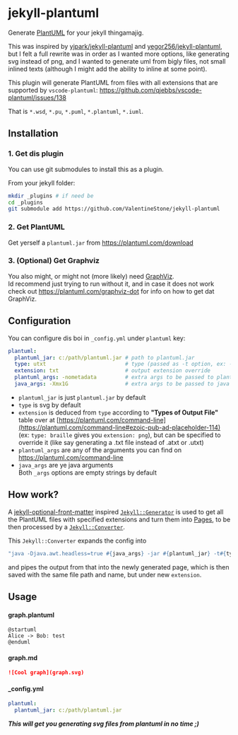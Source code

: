# jekyll-plantuml

Generate [PlantUML](https://plantuml.com) for your jekyll thingamajig.

This was inspired by [yjpark/jekyll-plantuml](https://github.com/yjpark/jekyll-plantuml) and [yegor256/jekyll-plantuml](https://github.com/yegor256/jekyll-plantuml), but I felt a full rewrite was in order as I wanted more options, like generating svg instead of png, and I wanted to generate uml from bigly files, not small inlined texts (although I might add the ability to inline at some point).

This plugin will generate PlantUML from files with all extensions that are supported by `vscode-plantuml`:
https://github.com/qjebbs/vscode-plantuml/issues/138

That is `*.wsd`, `*.pu`, `*.puml`, `*.plantuml`, `*.iuml`.

## Installation

### 1. Get dis plugin


You can use git submodules to install this as a plugin.

From your jekyll folder:

```bash
mkdir _plugins # if need be
cd _plugins
git submodule add https://github.com/ValentineStone/jekyll-plantuml
```

### 2. Get PlantUML

Get yerself a `plantuml.jar` from https://plantuml.com/download

### 3. (Optional) Get Graphviz

You also might, or might not (more likely) need [GraphViz](https://en.wikipedia.org/wiki/Graphviz).  
Id recommend just trying to run without it, and in case it does not work check out https://plantuml.com/graphviz-dot for info on how to get dat GraphViz.

## Configuration
You can configure dis boi in `_config.yml` under `plantuml` key:

```yml
plantuml:
  plantuml_jar: c:/path/plantuml.jar # path to plantuml.jar
  type: utxt                         # type (passed as -t option, ex: -tutxt)
  extension: txt                     # output extension override
  plantuml_args: -nometadata         # extra args to be passed to plantuml
  java_args: -Xmx1G                  # extra args to be passed to java
```

- `plantuml_jar` is just `plantuml.jar` by default
- `type` is svg by default
- `extension` is deduced from `type` according to **"Types of Output File"** table over at [https://plantuml.com/command-line](https://plantuml.com/command-line#ezoic-pub-ad-placeholder-114) (ex: `type: braille` gives you `extension: png`), but can be specified to override it (like say generating a .txt file instead of .atxt or .utxt)
- `plantuml_args` are any of the arguments you can find on https://plantuml.com/command-line
- `java_args` are ye java arguments  
Both `_args` options are empty strings by default

## How work?

A [jekyll-optional-front-matter](https://github.com/benbalter/jekyll-optional-front-matter) inspired [`Jekyll::Generator`](https://jekyllrb.com/docs/plugins/generators/) is used to get all the PlantUML files with specified extensions and turn them into [Pages](https://jekyllrb.com/docs/pages/), to be then processed by a [`Jekyll::Converter`](https://jekyllrb.com/docs/plugins/converters/).

This `Jekyll::Converter` expands the config into
```ruby
"java -Djava.awt.headless=true #{java_args} -jar #{plantuml_jar} -t#{type} #{plantuml_args} -pipe"
```
and pipes the output from that into the newly generated page, which is then saved with the same file path and name, but under new `extension`.

## Usage

#### graph.plantuml
```plantuml
@startuml
Alice -> Bob: test
@enduml
```

#### graph<span>.</span>md
```md
![Cool graph](graph.svg)
```

#### _config.yml
```yml
plantuml:
  plantuml_jar: c:/path/plantuml.jar
```
***This will get you generating svg files from plantuml in no time ;)***
